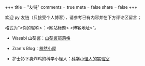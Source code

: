+++
title = "友链"
comments = true
meta = false
share = false
+++

欢迎 py 友链（只接受个人博客），请参考已有内容并在下方评论区留言；

格式为“<你的昵称>：<网站标题> <博客地址>”。

- Wasabi 山葵酱：[山葵酱部落格](https://wasabi.fun/)

- Zran's Blog：[梓然小屋](https://blog.zranl.cn/)

- 护士衫下卖炸鸡的科学小怪人：[科学小怪人的实验室](https://blog.vwert.com/)
